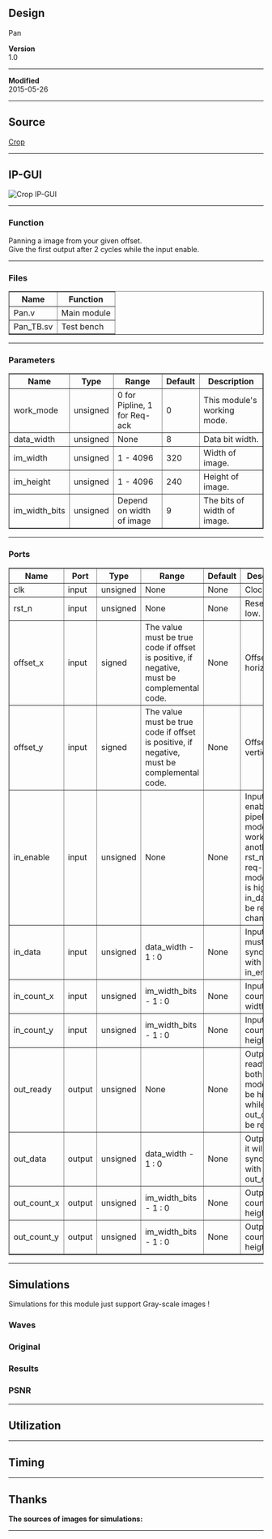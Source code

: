 ## Design
Pan  



**Version**  
1.0  
  

***

**Modified**  
2015-05-26  
  

***

## Source
[Crop](https://github.com/dtysky/FPGA-Imaging-Library/tree/Publish/LocalFilter/Crop)


***

## IP-GUI
![Crop IP-GUI](http://src.dtysky.moe/image/f-i-l/3/16/3.png)


***

### Function
Panning a image from your given offset.  
Give the first output after 2 cycles while the input enable.  
  

***

### Files

<center>
<table border="1" cellspacing="0">
<tr>
<th>Name</th>
<th>Function</th>
</tr>
<tr>
<td>Pan.v</td>
<td>Main module  
</td>
</tr>
<tr>
<td>Pan_TB.sv</td>
<td>Test bench  
</td>
</tr>
</table>
</center>

***

### Parameters

<center>
<table border="1" cellspacing="0">
<tr>
<th>Name</th>
<th>Type</th>
<th>Range</th>
<th>Default</th>
<th>Description</th>
</tr>
<tr>
<td>work_mode</td>
<td>unsigned</td>
<td>0 for Pipline, 1 for Req-ack</td>
<td>0</td>
<td>This module's working mode.</td>
</tr>
<tr>
<td>data_width</td>
<td>unsigned</td>
<td>None</td>
<td>8</td>
<td>Data bit width.</td>
</tr>
<tr>
<td>im_width</td>
<td>unsigned</td>
<td>1 - 4096</td>
<td>320</td>
<td>Width of image.</td>
</tr>
<tr>
<td>im_height</td>
<td>unsigned</td>
<td>1 - 4096</td>
<td>240</td>
<td>Height of image.</td>
</tr>
<tr>
<td>im_width_bits</td>
<td>unsigned</td>
<td>Depend on width of image</td>
<td>9</td>
<td>The bits of width of image.</td>
</tr>
</table>
</center>

***

### Ports

<center>
<table border="1" cellspacing="0">
<tr>
<th>Name</th>
<th>Port</th>
<th>Type</th>
<th>Range</th>
<th>Default</th>
<th>Description</th>
</tr>
<tr>
<td>clk</td>
<td>input</td>
<td>unsigned</td>
<td>None</td>
<td>None</td>
<td>Clock.</td>
</tr>
<tr>
<td>rst_n</td>
<td>input</td>
<td>unsigned</td>
<td>None</td>
<td>None</td>
<td>Reset, active low.</td>
</tr>
<tr>
<td>offset_x</td>
<td>input</td>
<td>signed</td>
<td>The value must be true code if offset is positive, if negative, must be complemental code.</td>
<td>None</td>
<td>Offset for horizontal.</td>
</tr>
<tr>
<td>offset_y</td>
<td>input</td>
<td>signed</td>
<td>The value must be true code if offset is positive, if negative, must be complemental code.</td>
<td>None</td>
<td>Offset for vertical.</td>
</tr>
<tr>
<td>in_enable</td>
<td>input</td>
<td>unsigned</td>
<td>None</td>
<td>None</td>
<td>Input data enable, in pipeline mode, it works as another rst_n, in req-ack mode, only it is high will in_data can be really changes.</td>
</tr>
<tr>
<td>in_data</td>
<td>input</td>
<td>unsigned</td>
<td>data_width - 1 : 0</td>
<td>None</td>
<td>Input data, it must be synchronous with in_enable.</td>
</tr>
<tr>
<td>in_count_x</td>
<td>input</td>
<td>unsigned</td>
<td>im_width_bits - 1 : 0</td>
<td>None</td>
<td>Input pixel count for width.</td>
</tr>
<tr>
<td>in_count_y</td>
<td>input</td>
<td>unsigned</td>
<td>im_width_bits - 1 : 0</td>
<td>None</td>
<td>Input pixel count for height.</td>
</tr>
<tr>
<td>out_ready</td>
<td>output</td>
<td>unsigned</td>
<td>None</td>
<td>None</td>
<td>Output data ready, in both two mode, it will be high while the out_data can be read.</td>
</tr>
<tr>
<td>out_data</td>
<td>output</td>
<td>unsigned</td>
<td>data_width - 1 : 0</td>
<td>None</td>
<td>Output data, it will be synchronous with out_ready.</td>
</tr>
<tr>
<td>out_count_x</td>
<td>output</td>
<td>unsigned</td>
<td>im_width_bits - 1 : 0</td>
<td>None</td>
<td>Output pixel count for height.</td>
</tr>
<tr>
<td>out_count_y</td>
<td>output</td>
<td>unsigned</td>
<td>im_width_bits - 1 : 0</td>
<td>None</td>
<td>Output pixel count for height.</td>
</tr>
</table>
</center>

***

## Simulations
Simulations for this module just support Gray-scale images !

### Waves


### Original


### Results


### PSNR





***

## Utilization



***

## Timing



***

## Thanks
**The sources of images for simulations:**  



***

